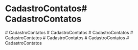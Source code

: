# CadastroContatos#   C a d a s t r o C o n t a t o s  
 #   C a d a s t r o C o n t a t o s  
 #   C a d a s t r o C o n t a t o s  
 #   C a d a s t r o C o n t a t o s  
 #   C a d a s t r o C o n t a t o s  
 #   C a d a s t r o C o n t a t o s  
 #   C a d a s t r o C o n t a t o s  
 #   C a d a s t r o C o n t a t o s  
 